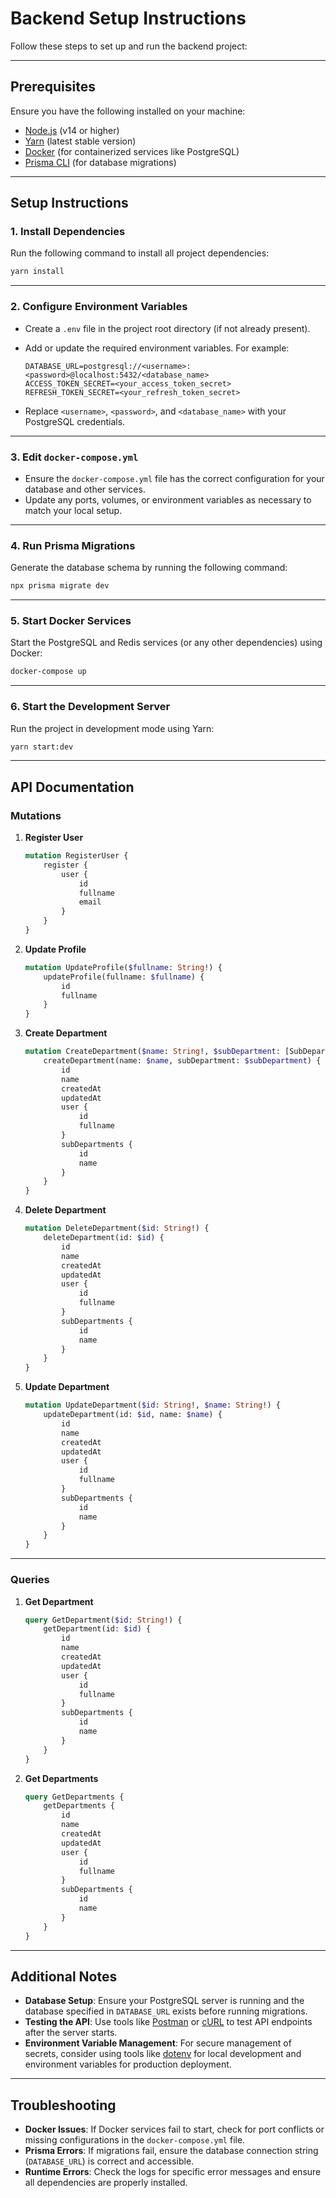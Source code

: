 # **Backend Setup Instructions**

Follow these steps to set up and run the backend project:

---

## **Prerequisites**

Ensure you have the following installed on your machine:

- [Node.js](https://nodejs.org/) (v14 or higher)
- [Yarn](https://yarnpkg.com/) (latest stable version)
- [Docker](https://www.docker.com/) (for containerized services like PostgreSQL)
- [Prisma CLI](https://www.prisma.io/docs/getting-started/quickstart) (for database migrations)

---

## **Setup Instructions**

### **1. Install Dependencies**

Run the following command to install all project dependencies:

```bash
yarn install
```

---

### **2. Configure Environment Variables**

- Create a `.env` file in the project root directory (if not already present).
- Add or update the required environment variables. For example:

  ```env
  DATABASE_URL=postgresql://<username>:<password>@localhost:5432/<database_name>
  ACCESS_TOKEN_SECRET=<your_access_token_secret>
  REFRESH_TOKEN_SECRET=<your_refresh_token_secret>
  ```

- Replace `<username>`, `<password>`, and `<database_name>` with your PostgreSQL credentials.

---

### **3. Edit `docker-compose.yml`**

- Ensure the `docker-compose.yml` file has the correct configuration for your database and other services.
- Update any ports, volumes, or environment variables as necessary to match your local setup.

---

### **4. Run Prisma Migrations**

Generate the database schema by running the following command:

```bash
npx prisma migrate dev
```

---

### **5. Start Docker Services**

Start the PostgreSQL and Redis services (or any other dependencies) using Docker:

```bash
docker-compose up
```

---

### **6. Start the Development Server**

Run the project in development mode using Yarn:

```bash
yarn start:dev
```

---

## **API Documentation**

### **Mutations**

1. **Register User**
   ```graphql
   mutation RegisterUser {
       register {
           user {
               id
               fullname
               email
           }
       }
   }
   ```

2. **Update Profile**
   ```graphql
   mutation UpdateProfile($fullname: String!) {
       updateProfile(fullname: $fullname) {
           id
           fullname
       }
   }
   ```

3. **Create Department**
   ```graphql
   mutation CreateDepartment($name: String!, $subDepartment: [SubDepartmentDto!]) {
       createDepartment(name: $name, subDepartment: $subDepartment) {
           id
           name
           createdAt
           updatedAt
           user {
               id
               fullname
           }
           subDepartments {
               id
               name
           }
       }
   }
   ```

4. **Delete Department**
   ```graphql
   mutation DeleteDepartment($id: String!) {
       deleteDepartment(id: $id) {
           id
           name
           createdAt
           updatedAt
           user {
               id
               fullname
           }
           subDepartments {
               id
               name
           }
       }
   }
   ```

5. **Update Department**
   ```graphql
   mutation UpdateDepartment($id: String!, $name: String!) {
       updateDepartment(id: $id, name: $name) {
           id
           name
           createdAt
           updatedAt
           user {
               id
               fullname
           }
           subDepartments {
               id
               name
           }
       }
   }
   ```

---

### **Queries**

1. **Get Department**
   ```graphql
   query GetDepartment($id: String!) {
       getDepartment(id: $id) {
           id
           name
           createdAt
           updatedAt
           user {
               id
               fullname
           }
           subDepartments {
               id
               name
           }
       }
   }
   ```

2. **Get Departments**
   ```graphql
   query GetDepartments {
       getDepartments {
           id
           name
           createdAt
           updatedAt
           user {
               id
               fullname
           }
           subDepartments {
               id
               name
           }
       }
   }
   ```

---

## **Additional Notes**

- **Database Setup**: Ensure your PostgreSQL server is running and the database specified in `DATABASE_URL` exists before running migrations.
- **Testing the API**: Use tools like [Postman](https://www.postman.com/) or [cURL](https://curl.se/) to test API endpoints after the server starts.
- **Environment Variable Management**: For secure management of secrets, consider using tools like [dotenv](https://www.npmjs.com/package/dotenv) for local development and environment variables for production deployment.

---

## **Troubleshooting**

- **Docker Issues**: If Docker services fail to start, check for port conflicts or missing configurations in the `docker-compose.yml` file.
- **Prisma Errors**: If migrations fail, ensure the database connection string (`DATABASE_URL`) is correct and accessible.
- **Runtime Errors**: Check the logs for specific error messages and ensure all dependencies are properly installed.
